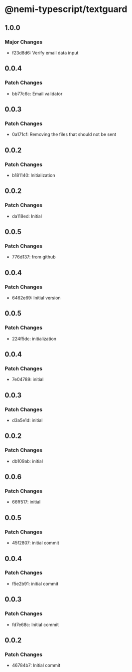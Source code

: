 # @nemi-typescript/textguard

## 1.0.0

### Major Changes

- f23d8d6: Verify email data input

## 0.0.4

### Patch Changes

- bb77c6c: Email validator

## 0.0.3

### Patch Changes

- 0a171cf: Removing the files that should not be sent

## 0.0.2

### Patch Changes

- b181140: Initialization

## 0.0.2

### Patch Changes

- da118ed: Initial

## 0.0.5

### Patch Changes

- 776d137: from github

## 0.0.4

### Patch Changes

- 6462e69: Initial version

## 0.0.5

### Patch Changes

- 224f5dc: initialization

## 0.0.4

### Patch Changes

- 7e04789: initial

## 0.0.3

### Patch Changes

- d3a5e1d: initial

## 0.0.2

### Patch Changes

- db109ab: initial

## 0.0.6

### Patch Changes

- 66ff517: initial

## 0.0.5

### Patch Changes

- 45f2807: initial commit

## 0.0.4

### Patch Changes

- f5e2b91: initial commit

## 0.0.3

### Patch Changes

- fd7e68c: Initial commit

## 0.0.2

### Patch Changes

- 46784b7: Initial commit
